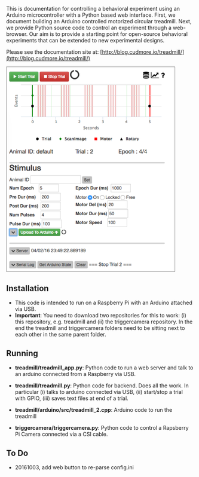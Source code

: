 This is documentation for controlling a behavioral experiment using an Arduino microcontroller with a Python based web interface. First, we document building an Arduino controlled motorized circular treadmill. Next, we provide Python source code to control an experiment through a web-browser. Our aim is to provide a starting point for open-source behavioral experiments that can be extended to new experimental designs.

Please see the documentation site at: [http://blog.cudmore.io/treadmill/](http://blog.cudmore.io/treadmill/)

<IMG SRC="https://github.com/cudmore/treadmill/blob/master/docs/docs/img/screenshot1.png" WIDTH=450 style="border:1px solid gray">

## Installation

 - This code is intended to run on a Raspberry Pi with an Arduino attached via USB.
 - **Important**: You need to download two repositories for this to work: (i) this repository, e.g. treadmill and (ii) the triggercamera repository. In the end the treadmill and triggercamera folders need to be sitting next to each other in the same parent folder.
 
## Running

 - **treadmill/treadmill_app.py**: Python code to run a web server and talk to an arduino connected from a Raspberry via USB.
 - **treadmill/treadmill.py**: Python code for backend. Does all the work. In particular (i) talks to arduino connected via USB, (ii) start/stop a trial with GPIO, (iii) saves text files at end of a trial.
 
 - **treadmill/arduino/src/treadmill_2.cpp**: Arduino code to run the treadmill

 - **triggercamera/triggercamera.py**: Python code to control a Rapsberry Pi Camera connected via a CSI cable.
 
 
## To Do

 - 20161003, add web button to re-parse config.ini
 